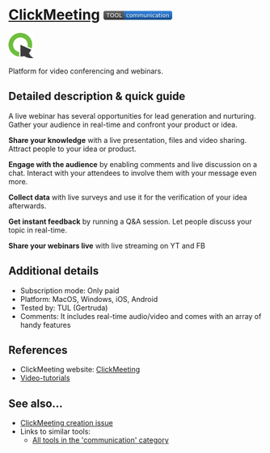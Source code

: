 # [ClickMeeting](https://clickmeeting.com/)  [<img src="images/communication.png" align="bottom">](https://github.com/e-CLOSE/Toolbox/issues?q=label%3A01_TOOL+label%3Acommunication)

[<img src="images/clickmeeting.png" align="bottom" height="50" alt="clickmeeting Logo">](https://clickmeeting.com/)

Platform for video conferencing and webinars.


## Detailed description & quick guide

A live webinar has several opportunities for lead generation and nurturing. Gather your audience in real-time and confront your product or idea.

**Share your knowledge** with a live presentation, files and video sharing. Attract people to your idea or product.

**Engage with the audience** by enabling comments and live discussion on a chat. Interact with your attendees to involve them with your message even more.

**Collect data** with live surveys and use it for the verification of your idea afterwards.

**Get instant feedback** by running a Q&A session. Let people discuss your topic in real-time.

**Share your webinars live** with live streaming on YT and FB


## Additional details

- Subscription mode: Only paid
- Platform: MacOS, Windows, iOS, Android
- Tested by: TUL (Gertruda)
- Comments: It includes real-time audio/video and comes with an array of handy features


## References

- ClickMeeting website: [ClickMeeting](https://clickmeeting.com/)
- [Video-tutorials](https://knowledge.clickmeeting.com/video/)


## See also...

- [ClickMeeting creation issue](https://github.com/e-CLOSE/Toolbox/issues/130)
- Links to similar tools:
  - [All tools in the 'communication' category](https://github.com/e-CLOSE/Toolbox/issues?q=label%3A01_TOOL+label%3Acommunication)
